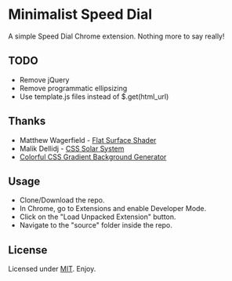 # Minimalist Speed Dial
A simple Speed Dial Chrome extension. Nothing more to say really!

## TODO
- Remove jQuery
- Remove programmatic ellipsizing
- Use template.js files instead of $.get(html_url)

## Thanks

- Matthew Wagerfield - [Flat Surface Shader](http://matthew.wagerfield.com/flat-surface-shader/)
- Malik Dellidj - [CSS Solar System](https://codepen.io/kowlor/pen/ZYYQoy)
- [Colorful CSS Gradient Background Generator](http://www.webcore-it.com/colorful-background/)

## Usage

- Clone/Download the repo.
- In Chrome, go to Extensions and enable Developer Mode.
- Click on the "Load Unpacked Extension" button.
- Navigate to the "source" folder inside the repo.


## License

Licensed under [MIT](http://www.opensource.org/licenses/mit-license.php). Enjoy.
